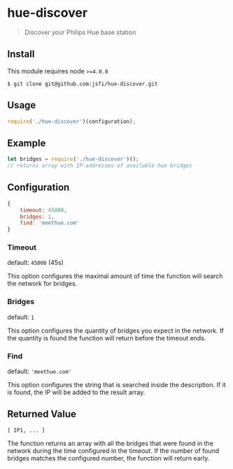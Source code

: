 # hue-discover

> Discover your Philips Hue base station

## Install

This module requires node `>=4.0.0`

```
$ git clone git@github.com:jsfi/hue-discover.git
```

## Usage

```js
require('./hue-discover')(configuration);
```

## Example

```js
let bridges = require('./hue-discover')();
// returns array with IP-addresses of available hue bridges
```

## Configuration

```js
{
    timeout: 45000,
    bridges: 1,
    find: 'meethue.com'
}
```

### Timeout

default: `45000` (45s)

This option configures the maximal amount of time the function will search the network for bridges.

### Bridges

default: `1`

This option configures the quantity of bridges you expect in the network. If the quantity is found the function will return before the timeout ends.

### Find

default: `'meethue.com'`

This option configures the string that is searched inside the description. If it is found, the IP will be added to the result array.

## Returned Value

```
[ IP1, ... ]
```

The function returns an array with all the bridges that were found in the network during the time configured in the timeout. If the number of found bridges matches the configured number, the function will return early.
